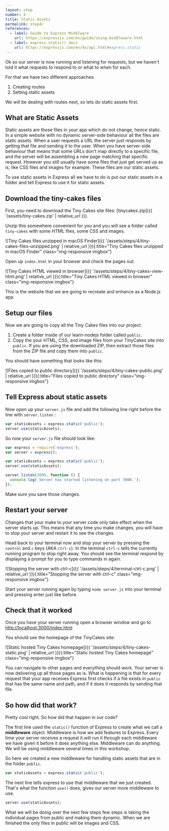 ```yaml
---
layout: step
number: 4
title: Static Assets
permalink: step4/
references:
  - label: Guide to Express Middlware
    url: https://expressjs.com/en/guide/using-middleware.html
  - label: express.static() docs
    url: https://expressjs.com/en/4x/api.html#express.static 
---
```


Ok so our server is now running and listening for requests, but we haven't told it what requests to respond to or what to when for each.

For that we have two different approaches:

1. Creating routes
2. Setting static assets

We will be dealing with routes next, so lets do static assets first.

## What are Static Assets

Static assets are those files in your app which do not change, hence static.  In a simple website with no dynamic server-side behaviour all the files are static assets.  When a user requests a URL the server just responds by getting that file and sending it to the user.  When you have server-side behaviour that means that some URLs don't map directly to a specific file, and the server will be assembling a new page matching that specific request.  However you still usually have some files that just get served up as is, like CSS files  and images for example.  These files are our static assets.

To use static assets in Express all we have to do is put our static assets in a  folder and tell Express to use it for static assets.  

## Download the tiny-cakes files

First, you need to download the Tiny Cakes site files: [tinycakes.zip]({{ '/assets/tiny-cakes.zip' | relative_url }}).

Unzip this somewhere convenient for you and you will see a folder called `tiny-cakes` with some HTML files, some CSS and images.  

![Tiny Cakes files unzipped in macOS Finder]({{ '/assets/steps/4/tiny-cakes-files-unzipped.png' | relative_url }}){:title="Tiny Cakes files unzipped in macOS Finder" class="img-responsive imgbox"}


Open up `index.html` in your browser and check the pages out.

![Tiny Cakes HTML viewed in browser]({{ '/assets/steps/4/tiny-cakes-view-html.png' | relative_url }}){:title="Tiny Cakes HTML viewed in browser" class="img-responsive imgbox"}


This is the website that we are going to recreate and enhance as a Node.js app.

## Setup our files

Now we are going to copy all the Tiny Cakes files into our project.

1. Create a folder inside of our learn-nodejs folder called `public`.  
2. Copy the your HTML, CSS, and image files from your TinyCakes site into `public`.  If you are using the downloaded ZIP, then extract those files from the ZIP file and copy them into `public`.

You should have something that looks like this:

![Files copied to public directory]({{ '/assets/steps/4/tiny-cakes-public.png' | relative_url }}){:title="Files copied to public directory" class="img-responsive imgbox"}


## Tell Express about static assets

Now open up your `server.js` file and add the following line right before the line with `server.listen` :

```javascript
var staticAssets = express.static('public');
server.use(staticAssets);
```

So now your `server.js` file should look like:

```javascript
var express = require('express');
var server = express();

var staticAssets = express.static('public');
server.use(staticAssets);

server.listen(3000, function () {
  console.log('Server has started listening on port 3000.');
});
```

Make sure you save those changes.

## Restart your server 

Changes that your make to your server code only take effect when the server starts up.  This means that any time you make changes, you will have to stop your server and restart it to see the changes.

Head back to your terminal now and stop your server by pressing the `control` and `c` keys (AKA `ctrl-c`).  In the terminal `ctrl-c` tells the currently running program to stop right away.  You should see the terminal respond by displaying a prompt for you to type commands in again.

![Stopping the server with ctrl-c]({{ '/assets/steps/4/terminal-ctrl-c.png' | relative_url }}){:title="Stopping the server with ctrl-c" class="img-responsive imgbox"}


Start your server running again by typing `node server.js` into your terminal and pressing enter just like before.

## Check that it worked

Once you have your server running open a browser window and go to <http://localhost:3000/index.html>

You should see the homepage of the TinyCakes site:

![Static hosted Tiny Cakes homepage]({{ '/assets/steps/4/tiny-cakes-static.png' | relative_url }}){:title="Static hosted Tiny Cakes homepage" class="img-responsive imgbox"}


You can navigate to other pages and everything should work.  Your server is now delivering up all those pages as is.  What is happening is that for every request that your app receives Express first checks if a file exists in `public` that has the same name and path, and if it does it responds by sending that file. 

## So how did that work?

Pretty cool right.  So how did that happen in our code?

The first line used the `static()` function of Express to create what we call a **middleware** object.  Middleware is how we add features to Express. Every time your server receives a request it will run it through each middleware we have given it before it does anything else.  Middleware can do anything.  We will be using middleware several times in this workshop.

So here we created a new middleware for handling static assets that are in the folder `public`. 

```javascript
var staticAssets = express.static('public');
```

The next line tells express to use that middleware that we just created.  That's what the function `use()` does, gives our server more middleware to use.  

```javascript
server.use(staticAssets);
```

What we will be doing over the next few steps few steps is taking the individual pages from public and making them dynamic.  When we are finished the only files in public will be images and CSS.
